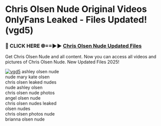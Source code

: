 # Chris Olsen Nude Original Videos 0nlyFans Leaked - Files Updated! (vgd5)

<h3>🔴 CLICK HERE 🌐==►► <a href="https://tinyurl.com/4mcuefdz" rel="nofollow">Chris Olsen Nude Updated Files</a></h3>

Get Chris Olsen Nude and all content. Now you can access all videos and pictures of Chris Olsen Nude. New Updated Files 2025!

[![vgd5](https://i.imgur.com/StAQSOY.gif)](https://tinyurl.com/4mcuefdz)
ashley olsen nude<br>
nude mary kate olsen<br>
chris olsen leaked nudes<br>
nude ashley olsen<br>
chris olsen nude photos<br>
angel olsen nude<br>
chris olsen nudes leaked<br>
olsen nudes<br>
chris olsen photos nude<br>
brianna olsen nude